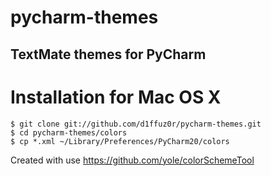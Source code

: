 pycharm-themes
==============

TextMate themes for PyCharm
---------------------------

Installation for Mac OS X
=========================

```
$ git clone git://github.com/d1ffuz0r/pycharm-themes.git
$ cd pycharm-themes/colors
$ cp *.xml ~/Library/Preferences/PyCharm20/colors
```

Created with use https://github.com/yole/colorSchemeTool
